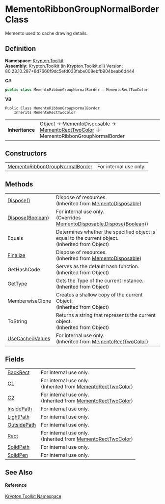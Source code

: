 # MementoRibbonGroupNormalBorder Class


Memento used to cache drawing details.



## Definition
**Namespace:** <a href="79d2eac2-21f4-54ff-7552-b20c33c30600.md">Krypton.Toolkit</a>  
**Assembly:** Krypton.Toolkit (in Krypton.Toolkit.dll) Version: 80.23.10.287+8d7660f9dc5efd033fabe008ebfb904beab6d444

**C#**
``` C#
public class MementoRibbonGroupNormalBorder : MementoRectTwoColor
```
**VB**
``` VB
Public Class MementoRibbonGroupNormalBorder
	Inherits MementoRectTwoColor
```

<table><tr><td><strong>Inheritance</strong></td><td>Object  →  <a href="3aa02582-4a6a-61f5-61ae-e4866cfc3a25.md">MementoDisposable</a>  →  <a href="06176e26-a515-98f8-dcf2-9eea1cdf808b.md">MementoRectTwoColor</a>  →  MementoRibbonGroupNormalBorder</td></tr>
</table>



## Constructors
<table>
<tr>
<td><a href="18ac7325-6590-7e29-47db-d3525d149063.md">MementoRibbonGroupNormalBorder</a></td>
<td>For internal use only.</td></tr>
</table>

## Methods
<table>
<tr>
<td><a href="052023e9-566d-7d13-8027-b333c5864ad8.md">Dispose()</a></td>
<td>Dispose of resources.<br />(Inherited from <a href="3aa02582-4a6a-61f5-61ae-e4866cfc3a25.md">MementoDisposable</a>)</td></tr>
<tr>
<td><a href="fee4cc21-3957-03ae-7154-65c3ac635fe7.md">Dispose(Boolean)</a></td>
<td>For internal use only.<br />(Overrides <a href="97f8a76f-a8bd-2e39-8f9c-5ff6769285e0.md">MementoDisposable.Dispose(Boolean)</a>)</td></tr>
<tr>
<td>Equals</td>
<td>Determines whether the specified object is equal to the current object.<br />(Inherited from Object)</td></tr>
<tr>
<td><a href="6c2e4674-96e9-9a5c-deb8-83a0f543353f.md">Finalize</a></td>
<td>Dispose of resources.<br />(Inherited from <a href="3aa02582-4a6a-61f5-61ae-e4866cfc3a25.md">MementoDisposable</a>)</td></tr>
<tr>
<td>GetHashCode</td>
<td>Serves as the default hash function.<br />(Inherited from Object)</td></tr>
<tr>
<td>GetType</td>
<td>Gets the Type of the current instance.<br />(Inherited from Object)</td></tr>
<tr>
<td>MemberwiseClone</td>
<td>Creates a shallow copy of the current Object.<br />(Inherited from Object)</td></tr>
<tr>
<td>ToString</td>
<td>Returns a string that represents the current object.<br />(Inherited from Object)</td></tr>
<tr>
<td><a href="d973225e-8310-7f7b-c6a7-7a10a0ad1d64.md">UseCachedValues</a></td>
<td>For internal use only.<br />(Inherited from <a href="06176e26-a515-98f8-dcf2-9eea1cdf808b.md">MementoRectTwoColor</a>)</td></tr>
</table>

## Fields
<table>
<tr>
<td><a href="ca48d61a-e925-3990-fee1-1285ad8d87e5.md">BackRect</a></td>
<td>For internal use only.</td></tr>
<tr>
<td><a href="54a68739-36c3-359d-50d9-62edfae5511b.md">C1</a></td>
<td>For internal use only.<br />(Inherited from <a href="06176e26-a515-98f8-dcf2-9eea1cdf808b.md">MementoRectTwoColor</a>)</td></tr>
<tr>
<td><a href="b9413bca-0d4d-9123-fc09-26ebea8d9584.md">C2</a></td>
<td>For internal use only.<br />(Inherited from <a href="06176e26-a515-98f8-dcf2-9eea1cdf808b.md">MementoRectTwoColor</a>)</td></tr>
<tr>
<td><a href="f48f8ad3-879c-8824-21b5-4cbf2fb0d2c5.md">InsidePath</a></td>
<td>For internal use only.</td></tr>
<tr>
<td><a href="6e1d2a1b-9ddf-a485-d859-9a4a931bce4a.md">LightPath</a></td>
<td>For internal use only.</td></tr>
<tr>
<td><a href="a2a3ce91-bf50-9691-defc-7d7325fdc001.md">OutsidePath</a></td>
<td>For internal use only.</td></tr>
<tr>
<td><a href="ddfa9d94-a85a-f639-1904-c975fa381fa3.md">Rect</a></td>
<td>For internal use only.<br />(Inherited from <a href="06176e26-a515-98f8-dcf2-9eea1cdf808b.md">MementoRectTwoColor</a>)</td></tr>
<tr>
<td><a href="9bfd3699-b67b-e1a3-5c03-989f86c3851d.md">SolidPath</a></td>
<td>For internal use only.</td></tr>
<tr>
<td><a href="20093ea1-623f-a5f4-0301-d9f8b26915b3.md">SolidPen</a></td>
<td>For internal use only.</td></tr>
</table>

## See Also


#### Reference
<a href="79d2eac2-21f4-54ff-7552-b20c33c30600.md">Krypton.Toolkit Namespace</a>  
